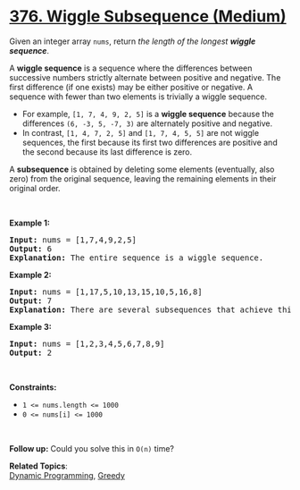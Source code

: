 # [376. Wiggle Subsequence (Medium)](https://leetcode.com/problems/wiggle-subsequence/)

<p>Given an integer array <code>nums</code>, return <em>the length of the longest <strong>wiggle sequence</strong></em>.</p>

<p>A <strong>wiggle sequence</strong> is a sequence where the differences between successive numbers strictly alternate between positive and negative. The first difference (if one exists) may be either positive or negative. A sequence with fewer than two elements is trivially a wiggle sequence.</p>

<ul>
	<li>For example, <code>[1, 7, 4, 9, 2, 5]</code> is a <strong>wiggle sequence</strong> because the differences <code>(6, -3, 5, -7, 3)</code> are alternately positive and negative.</li>
	<li>In contrast, <code>[1, 4, 7, 2, 5]</code> and <code>[1, 7, 4, 5, 5]</code> are not wiggle sequences, the first because its first two differences are positive and the second because its last difference is zero.</li>
</ul>

<p>A <strong>subsequence</strong> is obtained by deleting some elements (eventually, also zero) from the original sequence, leaving the remaining elements in their original order.</p>

<p>&nbsp;</p>
<p><strong>Example 1:</strong></p>

<pre><strong>Input:</strong> nums = [1,7,4,9,2,5]
<strong>Output:</strong> 6
<strong>Explanation:</strong> The entire sequence is a wiggle sequence.
</pre>

<p><strong>Example 2:</strong></p>

<pre><strong>Input:</strong> nums = [1,17,5,10,13,15,10,5,16,8]
<strong>Output:</strong> 7
<strong>Explanation:</strong> There are several subsequences that achieve this length. One is [1,17,10,13,10,16,8].
</pre>

<p><strong>Example 3:</strong></p>

<pre><strong>Input:</strong> nums = [1,2,3,4,5,6,7,8,9]
<strong>Output:</strong> 2
</pre>

<p>&nbsp;</p>
<p><strong>Constraints:</strong></p>

<ul>
	<li><code>1 &lt;= nums.length &lt;= 1000</code></li>
	<li><code>0 &lt;= nums[i] &lt;= 1000</code></li>
</ul>

<p>&nbsp;</p>
<p><strong>Follow up:</strong> Could you solve this in <code>O(n)</code> time?</p>


**Related Topics**:  
[Dynamic Programming](https://leetcode.com/tag/dynamic-programming/), [Greedy](https://leetcode.com/tag/greedy/)
